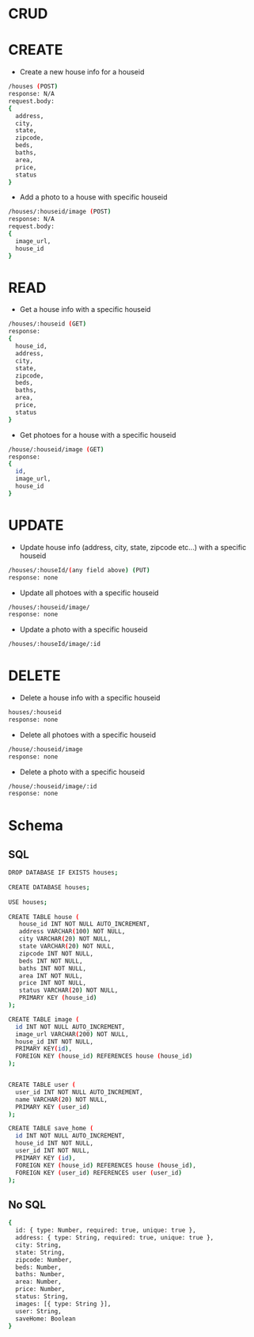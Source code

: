 # CRUD

# CREATE
* Create a new house info for a houseid
```sh
/houses (POST)
response: N/A
request.body: 
{
  address,
  city,
  state,
  zipcode,
  beds,
  baths,
  area,
  price,
  status
}
```

* Add a photo to a house with specific houseid
```sh
/houses/:houseid/image (POST)
response: N/A
request.body:
{
  image_url,
  house_id
}
```

# READ
* Get a house info with a specific houseid
```sh
/houses/:houseid (GET)
response:
{
  house_id,
  address,
  city,
  state,
  zipcode,
  beds,
  baths,
  area,
  price,
  status
}
```

* Get photoes for a house with a specific houseid
```sh
/house/:houseid/image (GET)
response:
{
  id,
  image_url,
  house_id
}
```

# UPDATE
* Update house info (address, city, state, zipcode etc...) with a specific houseid
```sh
/houses/:houseId/(any field above) (PUT)
response: none
```

* Update all photoes with a specific houseid
```sh
/houses/:houseid/image/
response: none
```

* Update a photo with a specific houseid
```sh
/houses/:houseId/image/:id
```

# DELETE
* Delete a house info with a specific houseid
```sh
houses/:houseid
response: none
```

* Delete all photoes with a specific houseid
```sh
/house/:houseid/image
response: none
```

* Delete a photo with a specific houseid
```sh
/house/:houseid/image/:id
response: none
```

# Schema
## SQL
```sh
DROP DATABASE IF EXISTS houses;
 
CREATE DATABASE houses;
 
USE houses;
 
CREATE TABLE house (
   house_id INT NOT NULL AUTO_INCREMENT,
   address VARCHAR(100) NOT NULL,
   city VARCHAR(20) NOT NULL,
   state VARCHAR(20) NOT NULL,
   zipcode INT NOT NULL,
   beds INT NOT NULL,
   baths INT NOT NULL,
   area INT NOT NULL,
   price INT NOT NULL,
   status VARCHAR(20) NOT NULL,
   PRIMARY KEY (house_id)
);

CREATE TABLE image (
  id INT NOT NULL AUTO_INCREMENT,
  image_url VARCHAR(200) NOT NULL,
  house_id INT NOT NULL,
  PRIMARY KEY(id),
  FOREIGN KEY (house_id) REFERENCES house (house_id)
);


CREATE TABLE user (
  user_id INT NOT NULL AUTO_INCREMENT,
  name VARCHAR(20) NOT NULL,
  PRIMARY KEY (user_id)
);

CREATE TABLE save_home (
  id INT NOT NULL AUTO_INCREMENT,
  house_id INT NOT NULL,
  user_id INT NOT NULL,
  PRIMARY KEY (id),
  FOREIGN KEY (house_id) REFERENCES house (house_id),
  FOREIGN KEY (user_id) REFERENCES user (user_id)
);
```

## No SQL
```sh
{
  id: { type: Number, required: true, unique: true },
  address: { type: String, required: true, unique: true },
  city: String,
  state: String,
  zipcode: Number,
  beds: Number,
  baths: Number,
  area: Number,
  price: Number,
  status: String,
  images: [{ type: String }],
  user: String,
  saveHome: Boolean
}
```